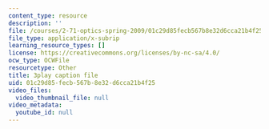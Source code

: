 ```yaml
---
content_type: resource
description: ''
file: /courses/2-71-optics-spring-2009/01c29d85fecb567b8e32d6cca21b4f25_jKHejk45Sg.vtt
file_type: application/x-subrip
learning_resource_types: []
license: https://creativecommons.org/licenses/by-nc-sa/4.0/
ocw_type: OCWFile
resourcetype: Other
title: 3play caption file
uid: 01c29d85-fecb-567b-8e32-d6cca21b4f25
video_files:
  video_thumbnail_file: null
video_metadata:
  youtube_id: null
---
```

